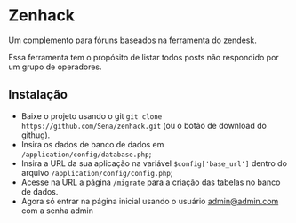 # Zenhack

Um complemento para fóruns baseados na ferramenta do zendesk.

Essa ferramenta tem o propósito de listar todos posts não respondido por um grupo de operadores.

## Instalação

- Baixe o projeto usando o git `git clone https://github.com/Sena/zenhack.git` (ou o botão de download do githug).
- Insira os dados de banco de dados em `/application/config/database.php`;
- Insira a URL da sua aplicação na variável `$config['base_url']` dentro do arquivo `/application/config/config.php`;
- Acesse na URL a página `/migrate` para a criação das tabelas no banco de dados.
- Agora só entrar na página inicial usando o usuário admin@admin.com com a senha admin
